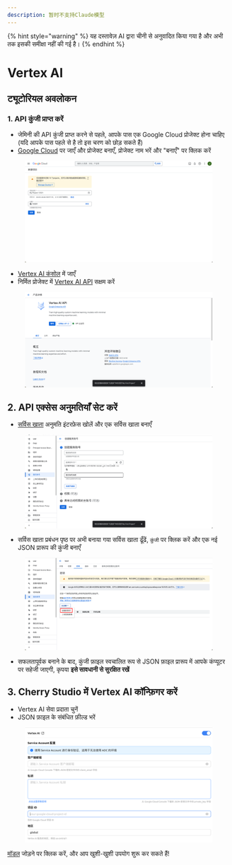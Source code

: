 ```yaml
---
description: 暂时不支持Claude模型
---
```


{% hint style="warning" %}
यह दस्तावेज़ AI द्वारा चीनी से अनुवादित किया गया है और अभी तक इसकी समीक्षा नहीं की गई है।
{% endhint %}

# Vertex AI

## ट्यूटोरियल अवलोकन

### 1. API कुंजी प्राप्त करें

* जेमिनी की API कुंजी प्राप्त करने से पहले, आपके पास एक Google Cloud प्रोजेक्ट होना चाहिए (यदि आपके पास पहले से है तो इस चरण को छोड़ सकते हैं)
* [Google Cloud](https://console.cloud.google.com/projectcreate) पर जाएँ और प्रोजेक्ट बनाएँ, प्रोजेक्ट नाम भरें और "बनाएँ" पर क्लिक करें

<figure><img src="../../.gitbook/assets/image (1).png" alt=""><figcaption></figcaption></figure>

* [Vertex AI कंसोल](https://console.cloud.google.com/vertex-ai) में जाएँ
* निर्मित प्रोजेक्ट में [Vertex AI API](ttps://console.cloud.google.com/apis/library/aiplatform.googleapis.com?inv=1\&invt=Ab0iBA) सक्षम करें

<figure><img src="../../.gitbook/assets/image (78).png" alt=""><figcaption></figcaption></figure>

## 2. API एक्सेस अनुमतियाँ सेट करें

* [सर्विस खाता](https://console.cloud.google.com/iam-admin/serviceaccounts) अनुमति इंटरफ़ेस खोलें और एक सर्विस खाता बनाएँ

<figure><img src="../../.gitbook/assets/image (79).png" alt=""><figcaption></figcaption></figure>

* सर्विस खाता प्रबंधन पृष्ठ पर अभी बनाया गया सर्विस खाता ढूँढें, `कुंजी` पर क्लिक करें और एक नई JSON प्रारूप की कुंजी बनाएँ

<figure><img src="../../.gitbook/assets/image (80).png" alt=""><figcaption></figcaption></figure>

* सफलतापूर्वक बनाने के बाद, कुंजी फ़ाइल स्वचालित रूप से JSON फ़ाइल प्रारूप में आपके कंप्यूटर पर सहेजी जाएगी, कृपया **इसे सावधानी से सुरक्षित रखें**

## 3. Cherry Studio में Vertex AI कॉन्फ़िगर करें

* Vertex AI सेवा प्रदाता चुनें
* JSON फ़ाइल के संबंधित फ़ील्ड भरें

<figure><img src="../../.gitbook/assets/image (81).png" alt=""><figcaption></figcaption></figure>

[मॉडल](https://console.cloud.google.com/vertex-ai/model-garden) जोड़ने पर क्लिक करें, और आप खुशी-खुशी उपयोग शुरू कर सकते हैं!